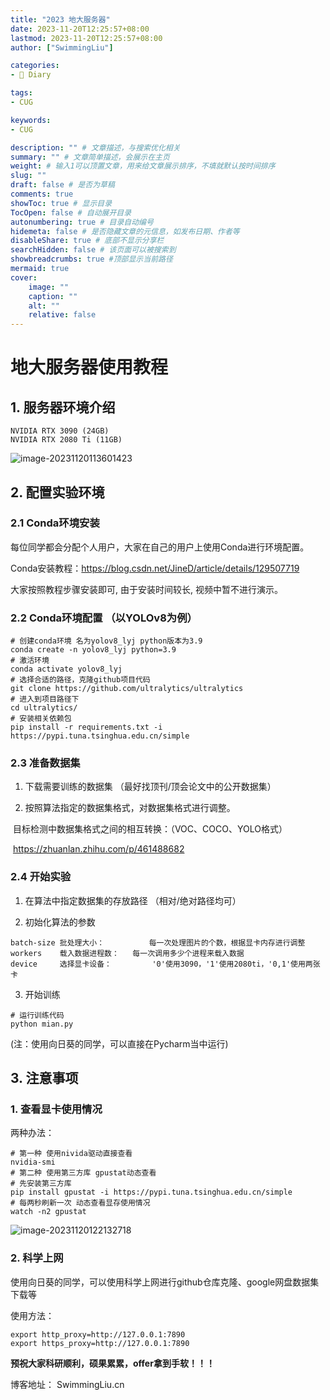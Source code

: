 ```yaml
---
title: "2023 地大服务器"
date: 2023-11-20T12:25:57+08:00
lastmod: 2023-11-20T12:25:57+08:00
author: ["SwimmingLiu"]

categories:
- 📓 Diary

tags:
- CUG

keywords:
- CUG

description: "" # 文章描述，与搜索优化相关
summary: "" # 文章简单描述，会展示在主页
weight: # 输入1可以顶置文章，用来给文章展示排序，不填就默认按时间排序
slug: ""
draft: false # 是否为草稿
comments: true
showToc: true # 显示目录
TocOpen: false # 自动展开目录
autonumbering: true # 目录自动编号
hidemeta: false # 是否隐藏文章的元信息，如发布日期、作者等
disableShare: true # 底部不显示分享栏
searchHidden: false # 该页面可以被搜索到
showbreadcrumbs: true #顶部显示当前路径
mermaid: true
cover:
    image: ""
    caption: ""
    alt: ""
    relative: false
---
```

# 地大服务器使用教程

## 1. 服务器环境介绍

```shell
NVIDIA RTX 3090 (24GB)
NVIDIA RTX 2080 Ti (11GB)
```

![image-20231120113601423](https://i.imgs.ovh/2023/11/20/HoBnO.png)

## 2. 配置实验环境

### 2.1 Conda环境安装

每位同学都会分配个人用户，大家在自己的用户上使用Conda进行环境配置。

Conda安装教程：https://blog.csdn.net/JineD/article/details/129507719

大家按照教程步骤安装即可, 由于安装时间较长, 视频中暂不进行演示。

### 2.2 Conda环境配置 （以YOLOv8为例）

```shell
# 创建conda环境 名为yolov8_lyj python版本为3.9
conda create -n yolov8_lyj python=3.9
# 激活环境
conda activate yolov8_lyj
# 选择合适的路径，克隆github项目代码
git clone https://github.com/ultralytics/ultralytics
# 进入到项目路径下
cd ultralytics/
# 安装相关依赖包
pip install -r requirements.txt -i https://pypi.tuna.tsinghua.edu.cn/simple
```

### 2.3 准备数据集

1. 下载需要训练的数据集 （最好找顶刊/顶会论文中的公开数据集）

2.  按照算法指定的数据集格式，对数据集格式进行调整。 

​		目标检测中数据集格式之间的相互转换：（VOC、COCO、YOLO格式）

​		https://zhuanlan.zhihu.com/p/461488682

### 2.4 开始实验

1.  在算法中指定数据集的存放路径 （相对/绝对路径均可）

2.  初始化算法的参数  

   ```
   batch-size 批处理大小： 		  每一次处理图片的个数，根据显卡内存进行调整
   workers    载入数据进程数： 	 每一次调用多少个进程来载入数据
   device     选择显卡设备： 		  '0'使用3090，'1'使用2080ti，'0,1'使用两张卡
   ```

3.  开始训练 

   ```shell
   # 运行训练代码
   python mian.py
   ```

   (注：使用向日葵的同学，可以直接在Pycharm当中运行)

## 3. 注意事项

### 1. 查看显卡使用情况

两种办法：

```
# 第一种 使用nivida驱动直接查看
nvidia-smi
# 第二种 使用第三方库 gpustat动态查看
# 先安装第三方库
pip install gpustat -i https://pypi.tuna.tsinghua.edu.cn/simple
# 每两秒刷新一次 动态查看显存使用情况
watch -n2 gpustat
```

![image-20231120122132718](https://i.imgs.ovh/2023/11/20/Hoxro.png)

### 2. 科学上网

使用向日葵的同学，可以使用科学上网进行github仓库克隆、google网盘数据集下载等

使用方法：

```
export http_proxy=http://127.0.0.1:7890
export https_proxy=http://127.0.0.1:7890
```



**预祝大家科研顺利，硕果累累，offer拿到手软！！！**

博客地址： SwimmingLiu.cn